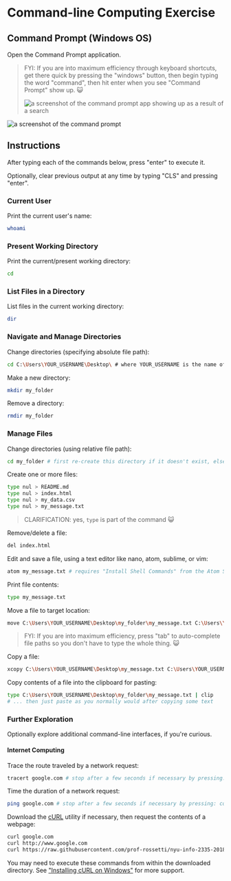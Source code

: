 # Command-line Computing Exercise

## Command Prompt (Windows OS)

Open the Command Prompt application.

> FYI: If you are into maximum efficiency through keyboard shortcuts, get there quick by pressing the "windows" button, then begin typing the word "command", then hit enter when you see "Command Prompt" show up. :smiley_cat:
>
> ![a screenshot of the command prompt app showing up as a result of a search](img/windows-shortcut.png)

![a screenshot of the command prompt](img/windows-command-prompt.png)

## Instructions

After typing each of the commands below, press "enter" to execute it.

Optionally, clear previous output at any time by typing "CLS" and pressing "enter".

### Current User

Print the current user's name:

```sh
whoami
```

### Present Working Directory

Print the current/present working directory:

```sh
cd
```

### List Files in a Directory

List files in the current working directory:

```sh
dir
```

### Navigate and Manage Directories

Change directories (specifying absolute file path):

```sh
cd C:\Users\YOUR_USERNAME\Desktop\ # where YOUR_USERNAME is the name of the user currently operating your local machine
```

Make a new directory:

```sh
mkdir my_folder
```

Remove a directory:

```sh
rmdir my_folder
```

### Manage Files

Change directories (using relative file path):

```sh
cd my_folder # first re-create this directory if it doesn't exist, else this will trigger an error
```

Create one or more files:

```sh
type nul > README.md
type nul > index.html
type nul > my_data.csv
type nul > my_message.txt
```

> CLARIFICATION: yes, `type` is part of the command :smiley_cat:

Remove/delete a file:

```sh
del index.html
```

Edit and save a file, using a text editor like nano, atom, sublime, or vim:

```sh
atom my_message.txt # requires "Install Shell Commands" from the Atom Settings
```

Print file contents:

```sh
type my_message.txt
```

Move a file to target location:

```sh
move C:\Users\YOUR_USERNAME\Desktop\my_folder\my_message.txt C:\Users\YOUR_USERNAME\Desktop
```

> FYI: If you are into maximum efficiency, press "tab" to auto-complete file paths so you don't have to type the whole thing. :smiley_cat:

Copy a file:

```sh
xcopy C:\Users\YOUR_USERNAME\Desktop\my_message.txt C:\Users\YOUR_USERNAME\Desktop\my_folder
```

Copy contents of a file into the clipboard for pasting:

```sh
type C:\Users\YOUR_USERNAME\Desktop\my_folder\my_message.txt | clip
# ... then just paste as you normally would after copying some text
```

### Further Exploration

Optionally explore additional command-line interfaces, if you're curious.

#### Internet Computing

Trace the route traveled by a network request:

```sh
tracert google.com # stop after a few seconds if necessary by pressing: control + c
```

Time the duration of a network request:

```sh
ping google.com # stop after a few seconds if necessary by pressing: control + c
```

Download the [cURL](https://curl.haxx.se/download.html) utility if necessary, then request the contents of a webpage:

```sh
curl google.com
curl http://www.google.com
curl https://raw.githubusercontent.com/prof-rossetti/nyu-info-2335-201805/master/exercises/web-requests/data/products.json
```

You may need to execute these commands from within the downloaded directory. See ["Installing cURL on Windows"](http://stackoverflow.com/questions/9507353/how-do-i-install-set-up-and-use-curl-on-a-windows) for more support.
